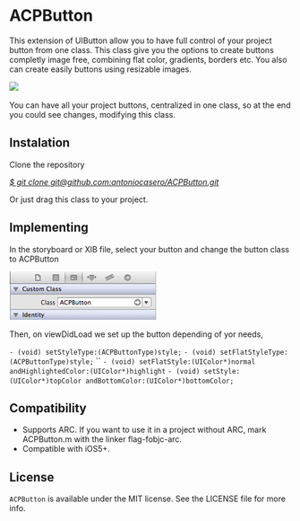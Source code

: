 # ACPButton

This extension of UIButton allow you to have full control of your project button from one class. This class give you the options to create buttons completly image free, combining flat color, gradients, borders etc. You also can create easily buttons using resizable images.
  
![](Screen%20Shot%202013-07-16%20at%2011.20.50%20PM.png)


You can have all your project buttons, centralized in one class, so at the end you could see changes, modifying this class.

## Instalation

Clone the repository

[*$ git clone git@github.com:antoniocasero/ACPButton.git*]()

Or just drag this class to your project. 


## Implementing

In the storyboard or XIB file, select your button and change the button class to ACPButton 

![](Screen%20Shot%202013-07-16%20at%2011.05.16%20PM.png)

Then, on viewDidLoad we set up the button depending of yor needs,

`- (void) setStyleType:(ACPButtonType)style;`
`- (void) setFlatStyleType:(ACPButtonType)style;`
\`\`
`- (void) setFlatStyle:(UIColor*)normal andHighlightedColor:(UIColor*)highlight`
`- (void) setStyle:(UIColor*)topColor andBottomColor:(UIColor*)bottomColor;`


## Compatibility

- Supports ARC. If you want to use it in a project without ARC, mark ACPButton.m with the linker flag-fobjc-arc.
- Compatible with iOS5+.

## License

`ACPButton` is available under the MIT license. See the LICENSE file for more info.




[1]:	Screen%20Shot%202013-07-16%20at%2011.20.50%20PM.png
[2]:	Screen%20Shot%202013-07-16%20at%2011.05.16%20PM.png
